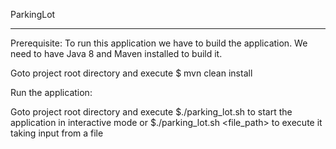 ParkingLot
__________________

Prerequisite:
To run this application we have to build the application.
We need to have Java 8 and Maven installed to build it.

Goto project root directory and execute
$ mvn clean install

Run the application:

Goto project root directory and execute
$./parking_lot.sh to start the application in interactive mode
or
$./parking_lot.sh <file_path> to execute it taking input from a file
